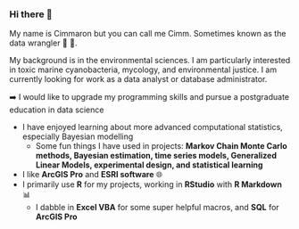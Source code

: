 ### Hi there 🌱
<!--
- 👋 Hi, I’m @Cimm-Yeoman
- 👀 I’m interested in ...
- 🌱 I’m currently learning ...
- 💞️ I’m looking to collaborate on ...
- 📫 How to reach me ...

Cimm-Yeoman/Cimm-Yeoman is a ✨ special ✨ repository because its `README.md` (this file) appears on your GitHub profile.
You can click the Preview link to take a look at your changes.
-->

My name is Cimmaron but you can call me Cimm. Sometimes known as the data wrangler :cowboy_hat_face: :racehorse:. 

My background is in the environmental sciences. I am particularly interested in toxic marine cyanobacteria, mycology, and environmental justice. I am currently looking for work as a data analyst or database administrator.

:arrow_right: I would like to upgrade my programming skills and pursue a postgraduate education in data science 
- I have enjoyed learning about more advanced computational statistics, especially Bayesian modelling 
  - Some fun things I have used in projects: **Markov Chain Monte Carlo methods, Bayesian estimation, time series models, Generalized Linear Models, experimental design, and statistical learning**
- I like **ArcGIS Pro** and **ESRI software** 🌐
- I primarily use **R** for my projects, working in **RStudio** with **R Markdown** 📊
  - I dabble in **Excel VBA** for some super helpful macros, and **SQL** for **ArcGIS Pro**
